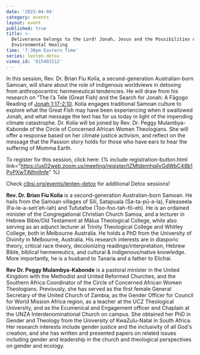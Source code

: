 ```yaml
---
date: '2023-04-04'
category: events
layout: event
published: true
title: >-
  Deliverance belongs to the Lord! Jonah, Jesus and the Possibilities of
  Environmental Healing
time: '7:30pm Eastern Time'
series: lenten-detox
vimeo_id: '815403112'
---
```

In this session, Rev. Dr. Brian Fiu Kolia, a second-generation Australian-born Samoan, will share about the role of indigenous worldviews in detoxing from anthropocentric hermeneutical tendencies. He will draw from his research on “The I’a Tele (Great Fish) and the Search for Jonah: A Fāgogo Reading of [Jonah 1:17-2:10](https://bible.oremus.org/?ql=542899050). Kolia engages traditional Samoan culture to explore what the Great Fish may have been experiencing when it swallowed Jonah, and what message the text has for us today in light of the impending climate catastrophe. Dr. Kolia will be joined by Rev. Dr. Peggy Mulambya-Kabonde of the Circle of Concerned African Women Theologians. She will offer a response based on her climate justice activism, and reflect on the message that the Passion story holds for those who have ears to hear the suffering of Momma Earth.

To register for this session, click here: {% include registration-button.html link="https://us02web.zoom.us/meeting/register/tZMtdemhqjIvGdWbC48b1PvPXwTjNfmllnfe" %}

Check [clbsj.org/events/lenten-detox](https://clbsj.org/events/lenten-detox/) for additional Detox sessions!

**Rev. Dr. Brian Fiu Kolia** is a second-generation Australian-born Samoan. He hails from the Samoan villages of Sili, Satapuala (Sa-ta-pū-a-la), Faleaseela (Fa-le-a-seh'eh-lah) and Tufutafoe (Too-foo-tah-fō-eh). He is an ordained minister of the Congregational Christian Church Samoa, and a lecturer in Hebrew Bible/Old Testament at Mālua Theological College, while also serving as an adjunct lecturer at Trinity Theological College and Whitley College, both in Melbourne Australia. He holds a PhD from the University of Divinity in Melbourne, Australia. His research interests are in diasporic theory, critical race theory, decolonizing readings/interpretation, Hebrew Bible, biblical hermeneutics, and cultural & indigenous/native knowledge. More importantly, he is a husband to Tanaria and a father to Elichai.

**Rev Dr. Peggy Mulambya-Kabonde** is a pastoral minister in the United Kingdom with the Methodist and United Reformed Churches, and the Southern Africa Coordinator of the Circle of Concerned African Women Theologians. Previously, she has served as the first female General Secretary of the United Church of Zambia, as the Gender Officer for Council for World Mission Africa region, as a teacher at the UCZ Theological University, and as the Ecumenical and Engagement officer and Chaplain at the UNZA Interdenominational Church on campus. She obtained her PhD in Gender and Theology from the University of KwaZulu-Natal in South Africa. Her research interests include gender justice and the inclusivity of all God's creation, and she has written and presented papers on related issues including gender and leadership in the church and theological perspectives on gender and ecology.
